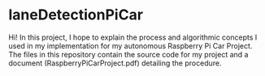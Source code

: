 # laneDetectionPiCar

Hi! In this project, I hope to explain the process and algorithmic concepts I used in my implementation for my autonomous Raspberry Pi Car Project. The files in this repository contain the source code for my project and a document (RaspberryPiCarProject.pdf) detailing the procedure. 
